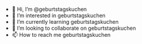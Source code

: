 - 👋 Hi, I’m @geburtstagskuchen
- 👀 I’m interested in geburtstagskuchen
- 🌱 I’m currently learning geburtstagskuchen
- 💞️ I’m looking to collaborate on geburtstagskuchen
- 📫 How to reach me geburtstagskuchen

<!---
geburtstagskuchen/geburtstagskuchen is a ✨ special ✨ repository because its `README.md` (this file) appears on your GitHub profile.
You can click the Preview link to take a look at your changes.
--->
